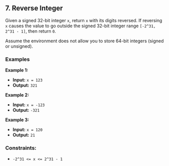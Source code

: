 ## 7. Reverse Integer

Given a signed 32-bit integer `x`, return `x` with its digits reversed. If reversing `x` causes the value to go outside the signed 32-bit integer range `[-2^31, 2^31 - 1]`, then return `0`.

Assume the environment does not allow you to store 64-bit integers (signed or unsigned).

### Examples

**Example 1:**

- **Input:** `x = 123`
- **Output:** `321`

**Example 2:**

- **Input:** `x = -123`
- **Output:** `-321`

**Example 3:**

- **Input:** `x = 120`
- **Output:** `21`

### Constraints:

- `-2^31 <= x <= 2^31 - 1`
